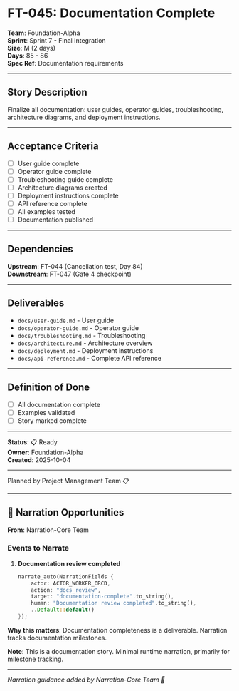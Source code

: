 # FT-045: Documentation Complete

**Team**: Foundation-Alpha  
**Sprint**: Sprint 7 - Final Integration  
**Size**: M (2 days)  
**Days**: 85 - 86  
**Spec Ref**: Documentation requirements

---

## Story Description

Finalize all documentation: user guides, operator guides, troubleshooting, architecture diagrams, and deployment instructions.

---

## Acceptance Criteria

- [ ] User guide complete
- [ ] Operator guide complete
- [ ] Troubleshooting guide complete
- [ ] Architecture diagrams created
- [ ] Deployment instructions complete
- [ ] API reference complete
- [ ] All examples tested
- [ ] Documentation published

---

## Dependencies

**Upstream**: FT-044 (Cancellation test, Day 84)  
**Downstream**: FT-047 (Gate 4 checkpoint)

---

## Deliverables

- `docs/user-guide.md` - User guide
- `docs/operator-guide.md` - Operator guide
- `docs/troubleshooting.md` - Troubleshooting
- `docs/architecture.md` - Architecture overview
- `docs/deployment.md` - Deployment instructions
- `docs/api-reference.md` - Complete API reference

---

## Definition of Done

- [ ] All documentation complete
- [ ] Examples validated
- [ ] Story marked complete

---

**Status**: 📋 Ready  
**Owner**: Foundation-Alpha  
**Created**: 2025-10-04

---
Planned by Project Management Team 📋

---

## 🎀 Narration Opportunities

**From**: Narration-Core Team

### Events to Narrate

1. **Documentation review completed**
   ```rust
   narrate_auto(NarrationFields {
       actor: ACTOR_WORKER_ORCD,
       action: "docs_review",
       target: "documentation-complete".to_string(),
       human: "Documentation review completed".to_string(),
       ..Default::default()
   });
   ```

**Why this matters**: Documentation completeness is a deliverable. Narration tracks documentation milestones.

**Note**: This is a documentation story. Minimal runtime narration, primarily for milestone tracking.

---
*Narration guidance added by Narration-Core Team 🎀*

